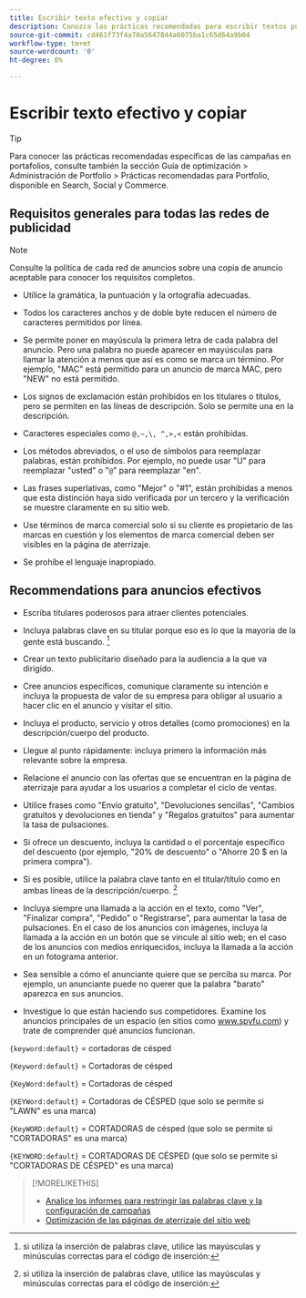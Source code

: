 ```yaml
---
title: Escribir texto efectivo y copiar
description: Conozca las prácticas recomendadas para escribir textos publicitarios eficaces.
source-git-commit: cd461f73f4a70a5647844a6075ba1c65d64a9b04
workflow-type: tm+mt
source-wordcount: '0'
ht-degree: 0%

---
```


# Escribir texto efectivo y copiar

>[!TIP]
>
>Para conocer las prácticas recomendadas específicas de las campañas en portafolios, consulte también la sección Guía de optimización > Administración de Portfolio > Prácticas recomendadas para Portfolio, disponible en Search, Social y Commerce.<!-- verify convention for referencing Optimization Guide here -->

## Requisitos generales para todas las redes de publicidad

>[!NOTE]
>
>Consulte la política de cada red de anuncios sobre una copia de anuncio aceptable para conocer los requisitos completos.

* Utilice la gramática, la puntuación y la ortografía adecuadas.

* Todos los caracteres anchos y de doble byte reducen el número de caracteres permitidos por línea.

* Se permite poner en mayúscula la primera letra de cada palabra del anuncio. Pero una palabra no puede aparecer en mayúsculas para llamar la atención a menos que así es como se marca un término. Por ejemplo, &quot;MAC&quot; está permitido para un anuncio de marca MAC, pero &quot;NEW&quot; no está permitido.

* Los signos de exclamación están prohibidos en los titulares o títulos, pero se permiten en las líneas de descripción. Solo se permite una en la descripción.

* Caracteres especiales como `@,~,\, ^,>,<` están prohibidas.

* Los métodos abreviados, o el uso de símbolos para reemplazar palabras, están prohibidos. Por ejemplo, no puede usar &quot;U&quot; para reemplazar &quot;usted&quot; o &quot;`@`&quot; para reemplazar &quot;en&quot;.

* Las frases superlativas, como &quot;Mejor&quot; o &quot;#1&quot;, están prohibidas a menos que esta distinción haya sido verificada por un tercero y la verificación se muestre claramente en su sitio web.

* Use términos de marca comercial solo si su cliente es propietario de las marcas en cuestión y los elementos de marca comercial deben ser visibles en la página de aterrizaje.

* Se prohíbe el lenguaje inapropiado.

## Recommendations para anuncios efectivos

* Escriba titulares poderosos para atraer clientes potenciales.

* Incluya palabras clave en su titular porque eso es lo que la mayoría de la gente está buscando. [^1]

* Crear un texto publicitario diseñado para la audiencia a la que va dirigido.

* Cree anuncios específicos, comunique claramente su intención e incluya la propuesta de valor de su empresa para obligar al usuario a hacer clic en el anuncio y visitar el sitio.

* Incluya el producto, servicio y otros detalles (como promociones) en la descripción/cuerpo del producto.

* Llegue al punto rápidamente: incluya primero la información más relevante sobre la empresa.

* Relacione el anuncio con las ofertas que se encuentran en la página de aterrizaje para ayudar a los usuarios a completar el ciclo de ventas.

* Utilice frases como &quot;Envío gratuito&quot;, &quot;Devoluciones sencillas&quot;, &quot;Cambios gratuitos y devoluciones en tienda&quot; y &quot;Regalos gratuitos&quot; para aumentar la tasa de pulsaciones.

* Si ofrece un descuento, incluya la cantidad o el porcentaje específico del descuento (por ejemplo, &quot;20% de descuento&quot; o &quot;Ahorre 20 $ en la primera compra&quot;).

* Si es posible, utilice la palabra clave tanto en el titular/título como en ambas líneas de la descripción/cuerpo. [^1]

* Incluya siempre una llamada a la acción en el texto, como &quot;Ver&quot;, &quot;Finalizar compra&quot;, &quot;Pedido&quot; o &quot;Registrarse&quot;, para aumentar la tasa de pulsaciones. En el caso de los anuncios con imágenes, incluya la llamada a la acción en un botón que se vincule al sitio web; en el caso de los anuncios con medios enriquecidos, incluya la llamada a la acción en un fotograma anterior.

* Sea sensible a cómo el anunciante quiere que se perciba su marca. Por ejemplo, un anunciante puede no querer que la palabra &quot;barato&quot; aparezca en sus anuncios.

* Investigue lo que están haciendo sus competidores. Examine los anuncios principales de un espacio (en sitios como www.spyfu.com) y trate de comprender qué anuncios funcionan.

[^1]: si utiliza la inserción de palabras clave, utilice las mayúsculas y minúsculas correctas para el código de inserción:

`{keyword:default}` = cortadoras de césped

`{Keyword:default}` = Cortadoras de césped

`{KeyWord:default}` = Cortadoras de césped

`{KEYWord:default}` = Cortadoras de CÉSPED (que solo se permite si &quot;LAWN&quot; es una marca)

`{KeyWORD:default}` = CORTADORAS de césped (que solo se permite si &quot;CORTADORAS&quot; es una marca)

`{KEYWORD:default}` = CORTADORAS DE CÉSPED (que solo se permite si &quot;CORTADORAS DE CÉSPED&quot; es una marca)

>[!MORELIKETHIS]
>
>* [Analice los informes para restringir las palabras clave y la configuración de campañas](best-practices-analyze.md)
>* [Optimización de las páginas de aterrizaje del sitio web](best-practices-optimize.md)

